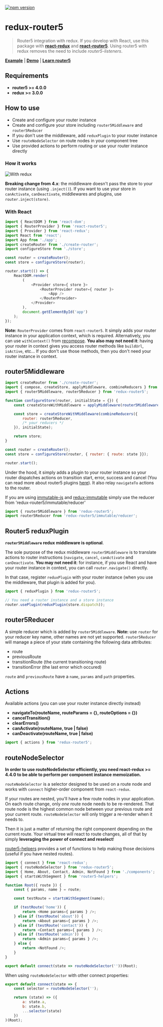 [![npm version](https://badge.fury.io/js/redux-router5.svg)](https://badge.fury.io/js/redux-router5)

# redux-router5

> Router5 integration with redux. If you develop with React, use this package with __[react-redux](../packages/react-redux)__
and __[react-router5](../packages/react-router5)__. Using router5 with redux removes the need to include _router5-listeners_.

__[Example](../packages/examples/apps/react-redux)__ | __[Demo](http://router5.github.io/docs/with-react-redux.html)__ | __[Learn router5](http://router5.github.io)__

## Requirements

- __router5 >= 4.0.0__
- __redux >= 3.0.0__

## How to use

- Create and configure your router instance
- Create and configure your store including `router5Middleware` and `router5Reducer`
- If you don't use the middleware, add `reduxPlugin` to your router instance
- Use `routeNodeSelector` on route nodes in your component tree
- Use provided actions to perform routing or use your router instance directly

### How it works

![With redux](https://github.com/router5/router5.github.io/blob/master/img/router-redux.png)

__Breaking change from 4.x__: the middleware doesn't pass the store to your router instance (using `.inject()`). If you want to use your store in `canActivate`, `canDeactivate`, middlewares and plugins, use `router.inject(store)`.

### With React

```javascript
import { ReactDOM } from 'react-dom';
import { RouterProvider } from 'react-router5';
import { Provider } from 'react-redux';
import React from 'react';
import App from './app';
import createRouter from './create-router';
import configureStore from './store';

const router = createRouter();
const store = configureStore(router);

router.start(() => {
    ReactDOM.render(
        (
            <Provider store={ store }>
                <RouterProvider router={ router }>
                    <App />
                </RouterProvider> 
            </Provider>
        ),
        document.getElementById('app')
    );
});
```

__Note:__ `RouterProvider` comes from `react-router5`. It simply adds your router instance in your application context, which is required. Alternatively, you can use `withContext()` from [recompose](https://github.com/acdlite/recompose). __You also may not need it__: having your router in context gives you access router methods like `buildUrl`, `isActive`, etc... If you don't use those methods, then you don't need your router instance in context.


## router5Middleware

```javascript
import createRouter from './create-router';
import { compose, createStore, applyMiddleware, combineReducers } from 'redux';
import { router5Middleware, router5Reducer } from 'redux-router5';

function configureStore(router, initialState = {}) {
    const createStoreWithMiddleware = applyMiddleware(router5Middleware(router))(createStore);

    const store = createStoreWithMiddleware(combineReducers({
        router: router5Reducer,
        /* your reducers */
    }), initialState);

    return store;
}

const router = createRouter();
const store = configureStore(router, { router: { route: state }});

router.start();
```

Under the hood, it simply adds a plugin to your router instance so your router
dispatches actions on transition start, error, success and cancel (You can read more about router5 plugins [here](http://router5.github.io/docs/plugins.html)).
It also relay `navigateTo` actions to the router.

If you are using [immutable-js](https://github.com/facebook/immutable-js) and [redux-immutable](https://github.com/gajus/redux-immutable) simply use the reducer from 'redux-router5/immutable/reducer' 

```javascript
import { router5Middleware } from 'redux-router5';
import router5Reducer from 'redux-router5/immutable/reducer';
```

## Router5 reduxPlugin

__`router5Middleware` redux middleware is optional__.

The sole purpose of the redux middleware `router5Middleware` is to translate actions to router instructions (`navigate`, `cancel`, `canActivate` and `canDeactivate`. __You may not need it__: for instance, if you use React and have your router instance in context, you can call `router.navigate()` directly.

In that case, register `reduxPlugin` with your router instance (when you use the middleware, that plugin is added for you).

```js
import { reduxPlugin } from 'redux-router5';

// You need a router instance and a store instance
router.usePlugin(reduxPlugin(store.dispatch));
```


## router5Reducer

A simple reducer which is added by `router5Middleware`. __Note:__  use `router` for your reducer key name, other names are not yet supported.
`router5Reducer` will manage a piece of your state containing the following data attributes:

- route
- previousRoute
- transitionRoute (the current transitioning route)
- transitionError (the last error which occured)

`route` and `previousRoute` have a `name`, `params` and `path` properties.

## Actions

Available actions (you can use your router instance directly instead)

- __navigateTo(routeName, routeParams = {}, routeOptions = {})__
- __cancelTransition()__
- __clearErrors()__
- __canActivate(routeName, true | false)__
- __canDeactivate(routeName, true | false)__

```javascript
import { actions } from 'redux-router5';
```

## routeNodeSelector

__In order to use routeNodeSelector efficiently, you need react-redux >= 4.4.0 to be able to perform per component instance memoization.__

`routeNodeSelector` is a selector designed to be used on a route node and works with `connect` higher-order component from `react-redux`.

If your routes are nested, you'll have a few route nodes in your application. On each route change, only _one_ route node needs to be re-rendered.
That route node is the highest common node between your previous route and your current route. `routeNodeSelector` will only trigger a re-render
when it needs to.

Then it is just a matter of returning the right component depending on the current route. Your virtual tree will react to route changes, all of that
by simply __leveraging the power of connect and reselect__!

[router5-helpers](../packages/router5-helpers) provides
a set of functions to help making those decisions (useful if you have nested routes).

```javascript
import { connect } from 'react-redux';
import { routeNodeSelector } from 'redux-router5';
import { Home, About, Contact, Admin, NotFound } from './components';
import { startsWithSegment } from 'router5-helpers';

function Root({ route }) {
    const { params, name } = route;

    const testRoute = startsWithSegment(name);

    if (testRoute('home')) {
        return <Home params={ params } />;
    } else if (testRoute('about')) {
        return <About params={ params } />;
    } else if (testRoute('contact')) {
        return <Contact params={ params } />;
    } else if (testRoute('admin')) {
        return <Admin params={ params } />;
    } else {
        return <NotFound />;
    }
}

export default connect(state => routeNodeSelector(''))(Root);
```

When using `routeNodeSelector` with other connect properties:

```js
export default connect(state => {
    const selector = routeNodeSelector('');

    return (state) => ({
        a: state.a,
        b: state.b,
        ...selector(state)
    })
)(Root);
```
